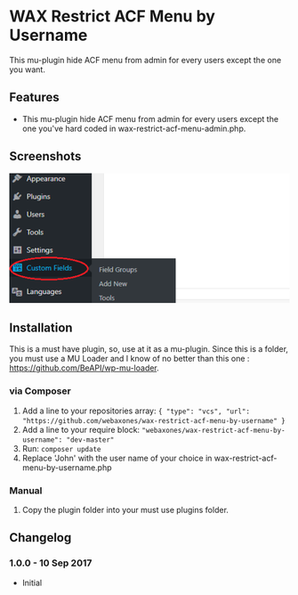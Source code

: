 # WAX Restrict ACF Menu by Username

This mu-plugin hide ACF menu from admin for every users except the one you want.  


## Features

* This mu-plugin hide ACF menu from admin for every users except the one you've hard coded in wax-restrict-acf-menu-admin.php.

## Screenshots

![Screenshot](https://github.com/webaxones/wax-restrict-acf-menu-by-username/raw/master/assets/screenshots/screenshot-1.png "Screenshot")

## Installation

This is a must have plugin, so, use at it as a mu-plugin.
Since this is a folder, you must use a MU Loader and I know of no better than this one : https://github.com/BeAPI/wp-mu-loader.

### via Composer

1. Add a line to your repositories array: `{ "type": "vcs", "url": "https://github.com/webaxones/wax-restrict-acf-menu-by-username" }`
2. Add a line to your require block: `"webaxones/wax-restrict-acf-menu-by-username": "dev-master"`
3. Run: `composer update`
4. Replace 'John' with the user name of your choice in wax-restrict-acf-menu-by-username.php


### Manual

1. Copy the plugin folder into your must use plugins folder.

## Changelog

### 1.0.0 - 10 Sep 2017
* Initial